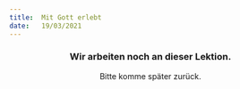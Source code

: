 ```yaml
---
title:  Mit Gott erlebt
date:   19/03/2021
---
```


### <center>Wir arbeiten noch an dieser Lektion.</center>
<center>Bitte komme später zurück.</center>
